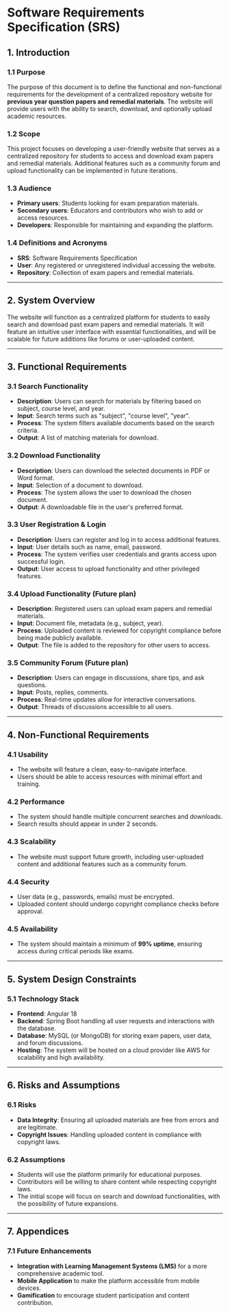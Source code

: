 # **Software Requirements Specification (SRS)**

## 1. Introduction

### 1.1 Purpose
The purpose of this document is to define the functional and non-functional requirements for the development of a centralized repository website for **previous year question papers and remedial materials**. The website will provide users with the ability to search, download, and optionally upload academic resources.

### 1.2 Scope
This project focuses on developing a user-friendly website that serves as a centralized repository for students to access and download exam papers and remedial materials. Additional features such as a community forum and upload functionality can be implemented in future iterations.

### 1.3 Audience
- **Primary users**: Students looking for exam preparation materials.
- **Secondary users**: Educators and contributors who wish to add or access resources.
- **Developers**: Responsible for maintaining and expanding the platform.

### 1.4 Definitions and Acronyms
- **SRS**: Software Requirements Specification
- **User**: Any registered or unregistered individual accessing the website.
- **Repository**: Collection of exam papers and remedial materials.

---

## 2. System Overview

The website will function as a centralized platform for students to easily search and download past exam papers and remedial materials. It will feature an intuitive user interface with essential functionalities, and will be scalable for future additions like forums or user-uploaded content.

---

## 3. Functional Requirements

### 3.1 Search Functionality
- **Description**: Users can search for materials by filtering based on subject, course level, and year.
- **Input**: Search terms such as "subject", "course level", "year".
- **Process**: The system filters available documents based on the search criteria.
- **Output**: A list of matching materials for download.

### 3.2 Download Functionality
- **Description**: Users can download the selected documents in PDF or Word format.
- **Input**: Selection of a document to download.
- **Process**: The system allows the user to download the chosen document.
- **Output**: A downloadable file in the user's preferred format.

### 3.3 User Registration & Login
- **Description**: Users can register and log in to access additional features.
- **Input**: User details such as name, email, password.
- **Process**: The system verifies user credentials and grants access upon successful login.
- **Output**: User access to upload functionality and other privileged features.

### 3.4 Upload Functionality (Future plan)
- **Description**: Registered users can upload exam papers and remedial materials.
- **Input**: Document file, metadata (e.g., subject, year).
- **Process**: Uploaded content is reviewed for copyright compliance before being made publicly available.
- **Output**: The file is added to the repository for other users to access.

### 3.5 Community Forum (Future plan)
- **Description**: Users can engage in discussions, share tips, and ask questions.
- **Input**: Posts, replies, comments.
- **Process**: Real-time updates allow for interactive conversations.
- **Output**: Threads of discussions accessible to all users.

---

## 4. Non-Functional Requirements

### 4.1 Usability
- The website will feature a clean, easy-to-navigate interface.
- Users should be able to access resources with minimal effort and training.

### 4.2 Performance
- The system should handle multiple concurrent searches and downloads.
- Search results should appear in under 2 seconds.

### 4.3 Scalability
- The website must support future growth, including user-uploaded content and additional features such as a community forum.

### 4.4 Security
- User data (e.g., passwords, emails) must be encrypted.
- Uploaded content should undergo copyright compliance checks before approval.

### 4.5 Availability
- The system should maintain a minimum of **99% uptime**, ensuring access during critical periods like exams.

---

## 5. System Design Constraints

### 5.1 Technology Stack
- **Frontend**: Angular 18
- **Backend**: Spring Boot handling all user requests and interactions with the database.
- **Database**: MySQL (or MongoDB) for storing exam papers, user data, and forum discussions.
- **Hosting**: The system will be hosted on a cloud provider like AWS  for scalability and high availability.

---

## 6. Risks and Assumptions

### 6.1 Risks
- **Data Integrity**: Ensuring all uploaded materials are free from errors and are legitimate.
- **Copyright Issues**: Handling uploaded content in compliance with copyright laws.

### 6.2 Assumptions
- Students will use the platform primarily for educational purposes.
- Contributors will be willing to share content while respecting copyright laws.
- The initial scope will focus on search and download functionalities, with the possibility of future expansions.

---

## 7. Appendices

### 7.1 Future Enhancements
- **Integration with Learning Management Systems (LMS)** for a more comprehensive academic tool.
- **Mobile Application** to make the platform accessible from mobile devices.
- **Gamification** to encourage student participation and content contribution.
